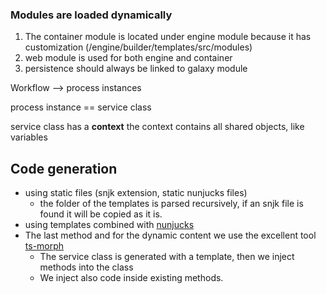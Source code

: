 ### Modules are loaded dynamically 
1. The container module is located under engine module because it has customization (/engine/builder/templates/src/modules)
2. web module is used for both engine and container
3. persistence should always be linked to galaxy module


Workflow --> process instances

process instance == service class

service class has a **context**
the context contains all shared objects, like variables



## Code generation
- using static files (snjk extension, static nunjucks files)
  - the folder of the templates is parsed recursively, if an snjk file is found it will be copied as it is.
- using templates combined with [nunjucks](https://mozilla.github.io/nunjucks/) 
- The last method and for the dynamic content we use the excellent tool [ts-morph](https://ts-morph.com/)
  - The service class is generated with a template, then we inject methods into the class
  - We inject also code inside existing methods. 
